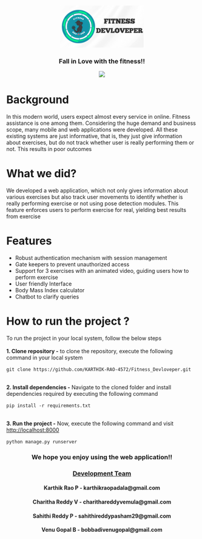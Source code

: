 <div align="center">
  <a href="#"><picture>
    <img alt="Fitness DevLovePer Logo" src="https://github.com/KARTHIK-RAO-4572/GitHub-Images/blob/main/Fitness_DevLovePer_GitHub_Logo.png?raw=true" height="110" style="max-width: 100%;">
  </picture></a>

### Fall in Love with the fitness!!

![](https://i.ibb.co/sJ7RhGG/image-41.png)

</div>

# Background
In this modern world, users expect almost every service in online. Fitness assistance is one among them. Considering the huge demand and business scope, many mobile and web applications were developed. All these existing systems are just informative, that is, they just give information about exercises, but do not track whether user is really performing them or not. This results in poor outcomes

# What we did?
We developed a web application, which not only gives information about various exercises but also track user movements to identify whether is really performing exercise or not using pose detection modules. This feature enforces users to perform exercise for real, yielding best results from exercise

# Features
- Robust authentication mechanism with session management
- Gate keepers to prevent unauthorized access
- Support for 3 exercises with an animated video, guiding users how to perform exercise
- User friendly Interface
- Body Mass Index calculator
- Chatbot to clarify queries

# How to run the project ?
To run the project in your local system, follow the below steps\
\
**1. Clone repository -** to clone the repository, execute the following command in your local system
```
git clone https://github.com/KARTHIK-RAO-4572/Fitness_Devloveper.git
```
\
**2. Install dependencies -** Navigate to the cloned folder and install dependencies required by executing the following command
```
pip install -r requirements.txt
```
\
**3. Run the project -** Now, execute the following command and visit [http://localhost:8000](http://localhost:8000)
```
python manage.py runserver
```

<div align="center">
  <h3>We hope you enjoy using the web application!!</h3>

<h3 ><u>Development Team</u></h3>
<h4 >Karthik Rao P - karthikraopadala@gmail.com</h4>
<h4 >Charitha Reddy V - charithareddyvemula@gmail.com</h4>
<h4 >Sahithi Reddy P - sahithireddypasham29@gmail.com</h4>
<h4 >Venu Gopal B - bobbadivenugopal@gmail.com</h4>


</div>

</div>